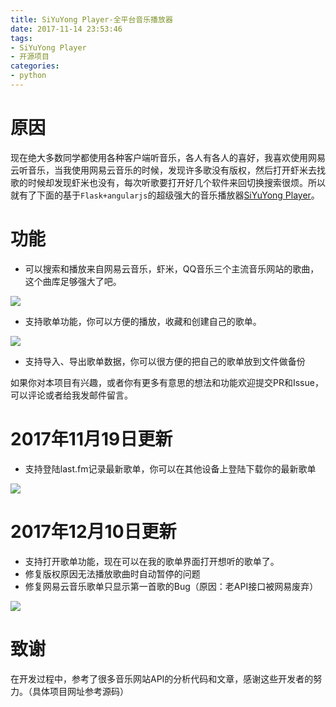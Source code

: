 ```yaml
---
title: SiYuYong Player-全平台音乐播放器
date: 2017-11-14 23:53:46
tags:
- SiYuYong Player
- 开源项目
categories: 
- python
---
```

# 原因

现在绝大多数同学都使用各种客户端听音乐，各人有各人的喜好，我喜欢使用网易云听音乐，当我使用网易云音乐的时候，发现许多歌没有版权，然后打开虾米去找歌的时候却发现虾米也没有，每次听歌要打开好几个软件来回切换搜索很烦。所以就有了下面的基于`Flask+angularjs`的超级强大的音乐播放器[SiYuYong Player](http://119.29.169.58:8888)。

# 功能

* 可以搜索和播放来自网易云音乐，虾米，QQ音乐三个主流音乐网站的歌曲，这个曲库足够强大了吧。

![](http://119.29.169.58:8080/playall.gif)

* 支持歌单功能，你可以方便的播放，收藏和创建自己的歌单。

![](http://119.29.169.58:8080/album.gif)

* 支持导入、导出歌单数据，你可以很方便的把自己的歌单放到文件做备份

如果你对本项目有兴趣，或者你有更多有意思的想法和功能欢迎提交PR和Issue，可以评论或者给我发邮件留言。

# 2017年11月19日更新

* 支持登陆last.fm记录最新歌单，你可以在其他设备上登陆下载你的最新歌单

![](http://119.29.169.58:8080/downbackup.gif)

# 2017年12月10日更新

* 支持打开歌单功能，现在可以在我的歌单界面打开想听的歌单了。
* 修复版权原因无法播放歌曲时自动暂停的问题
* 修复网易云音乐歌单只显示第一首歌的Bug（原因：老API接口被网易废弃）

![](http://119.29.169.58:8080/downbackup.gif)


# 致谢

在开发过程中，参考了很多音乐网站API的分析代码和文章，感谢这些开发者的努力。（具体项目网址参考源码）
